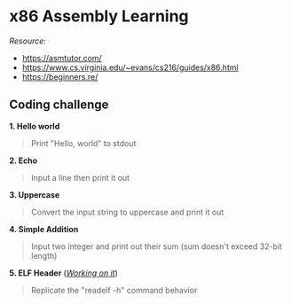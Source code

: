 
# x86 Assembly Learning
*Resource:*

- https://asmtutor.com/
- https://www.cs.virginia.edu/~evans/cs216/guides/x86.html
- https://beginners.re/

## Coding challenge
**1. Hello world**
> 	Print "Hello, world" to stdout

**2. Echo**
> 	Input a line then print it out

**3. Uppercase**
> 	Convert the input string to uppercase and print it out

**4. Simple Addition**
> 	Input two integer and print out their sum (sum doesn\'t exceed 32-bit length)

**5. ELF Header** ([*Working on it*](https://gist.github.com/xnyuq/16136f33037b8ff6e3bd02330bc11969))
> 	Replicate the "readelf -h" command behavior
